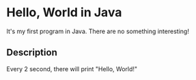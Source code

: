# Hello, World in Java
It's my first program in Java. There are no something interesting!

## Description
Every 2 second, there will print "Hello, World!"

